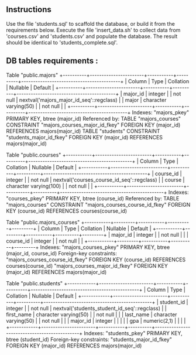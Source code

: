 ## Instructions


Use the file 'students.sql' to scaffold the database, or build it from the requirements below. 
Execute the file 'insert_data.sh' to collect data from 'courses.csv' and 'students.csv' and populate the database. 
The result should be identical to 'students_complete.sql'.



## DB tables requirements : 


Table "public.majors"
+----------+-----------------------+-----------+----------+------------------------------------------+
|  Column  |         Type          | Collation | Nullable |                 Default                  |
+----------+-----------------------+-----------+----------+------------------------------------------+
| major_id | integer               |           | not null | nextval('majors_major_id_seq'::regclass) |
| major    | character varying(50) |           | not null |                                          |
+----------+-----------------------+-----------+----------+------------------------------------------+
Indexes:
    "majors_pkey" PRIMARY KEY, btree (major_id)
Referenced by:
    TABLE "majors_courses" CONSTRAINT "majors_courses_major_id_fkey" FOREIGN KEY (major_id) REFERENCES majors(major_id)
    TABLE "students" CONSTRAINT "students_major_id_fkey" FOREIGN KEY (major_id) REFERENCES majors(major_id)


Table "public.courses"
+-----------+------------------------+-----------+----------+--------------------------------------------+
|  Column   |          Type          | Collation | Nullable |                  Default                   |
+-----------+------------------------+-----------+----------+--------------------------------------------+
| course_id | integer                |           | not null | nextval('courses_course_id_seq'::regclass) |
| course    | character varying(100) |           | not null |                                            |
+-----------+------------------------+-----------+----------+--------------------------------------------+
Indexes:
    "courses_pkey" PRIMARY KEY, btree (course_id)
Referenced by:
    TABLE "majors_courses" CONSTRAINT "majors_courses_course_id_fkey" FOREIGN KEY (course_id) REFERENCES courses(course_id)


Table "public.majors_courses"
+-----------+---------+-----------+----------+---------+
|  Column   |  Type   | Collation | Nullable | Default |
+-----------+---------+-----------+----------+---------+
| major_id  | integer |           | not null |         |
| course_id | integer |           | not null |         |
+-----------+---------+-----------+----------+---------+
Indexes:
    "majors_courses_pkey" PRIMARY KEY, btree (major_id, course_id)
Foreign-key constraints:
    "majors_courses_course_id_fkey" FOREIGN KEY (course_id) REFERENCES courses(course_id)
    "majors_courses_major_id_fkey" FOREIGN KEY (major_id) REFERENCES majors(major_id)


Table "public.students"
+------------+-----------------------+-----------+----------+----------------------------------------------+
|   Column   |         Type          | Collation | Nullable |                   Default                    |
+------------+-----------------------+-----------+----------+----------------------------------------------+
| student_id | integer               |           | not null | nextval('students_student_id_seq'::regclass) |
| first_name | character varying(50) |           | not null |                                              |
| last_name  | character varying(50) |           | not null |                                              |
| major_id   | integer               |           |          |                                              |
| gpa        | numeric(2,1)          |           |          |                                              |
+------------+-----------------------+-----------+----------+----------------------------------------------+
Indexes:
    "students_pkey" PRIMARY KEY, btree (student_id)
Foreign-key constraints:
    "students_major_id_fkey" FOREIGN KEY (major_id) REFERENCES majors(major_id)
